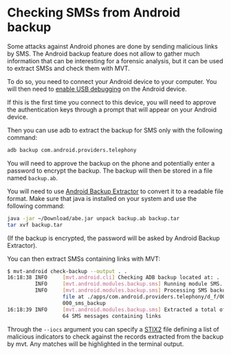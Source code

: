 # Checking SMSs from Android backup

Some attacks against Android phones are done by sending malicious links by SMS. The Android backup feature does not allow to gather much information that can be interesting for a forensic analysis, but it can be used to extract SMSs and check them with MVT.

To do so, you need to connect your Android device to your computer. You will then need to [enable USB debugging](https://developer.android.com/studio/debug/dev-options#enable>) on the Android device.

If this is the first time you connect to this device, you will need to approve the authentication keys through a prompt that will appear on your Android device.

Then you can use adb to extract the backup for SMS only with the following command:

```bash
adb backup com.android.providers.telephony
```

You will need to approve the backup on the phone and potentially enter a password to encrypt the backup. The backup will then be stored in a file named `backup.ab`.

You will need to use [Android Backup Extractor](https://github.com/nelenkov/android-backup-extractor) to convert it to a readable file format. Make sure that java is installed on your system and use the following command:
```bash
java -jar ~/Download/abe.jar unpack backup.ab backup.tar
tar xvf backup.tar
```

(If the backup is encrypted, the password will be asked by Android Backup Extractor).

You can then extract SMSs containing links with MVT:

```bash
$ mvt-android check-backup --output . .
16:18:38 INFO     [mvt.android.cli] Checking ADB backup located at: .
         INFO     [mvt.android.modules.backup.sms] Running module SMS...
         INFO     [mvt.android.modules.backup.sms] Processing SMS backup
                  file at ./apps/com.android.providers.telephony/d_f/000
                  000_sms_backup
16:18:39 INFO     [mvt.android.modules.backup.sms] Extracted a total of
                  64 SMS messages containing links
```

Through the `--iocs` argument you can specify a [STIX2](https://oasis-open.github.io/cti-documentation/stix/intro) file defining a list of malicious indicators to check against the records extracted from the backup by mvt. Any matches will be highlighted in the terminal output.
